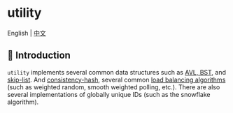 # utility

English | [中文](README_ZH.md)

## 📖 Introduction

`utility` implements several common data structures such as [AVL, BST](https://www.bitbo-liuyang.com/articles/2019/11/14/1573746609538.html), and [skip-list](https://www.bitbo-liuyang.com/articles/2019/11/12/1573563696154.html). And [consistency-hash](https://www.bitbo-liuyang.com/articles/2019/11/11/1573476773713.html), several common [load balancing algorithms](https://www.bitbo-liuyang.com/articles/2019/11/05/1572962809387.html) (such as weighted random, smooth weighted polling, etc.). There are also several implementations of globally unique IDs (such as the snowflake algorithm).